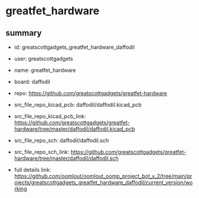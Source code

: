 # greatfet_hardware
 
## summary 
* id: greatscottgadgets_greatfet_hardware_daffodil
* user: greatscottgadgets
* name: greatfet_hardware
* board: daffodil
* repo: https://github.com/greatscottgadgets/greatfet-hardware
* src_file_repo_kicad_pcb: daffodil/daffodil.kicad_pcb
* src_file_repo_kicad_pcb_link: https://github.com/greatscottgadgets/greatfet-hardware/tree/master/daffodil/daffodil.kicad_pcb


* src_file_repo_sch: daffodil/daffodil.sch
* src_file_repo_sch_link: https://github.com/greatscottgadgets/greatfet-hardware/tree/master/daffodil/daffodil.sch
* full details link: https://github.com/oomlout/oomlout_oomp_project_bot_v_2/tree/main/projects/greatscottgadgets_greatfet_hardware_daffodil/current_version/working  







